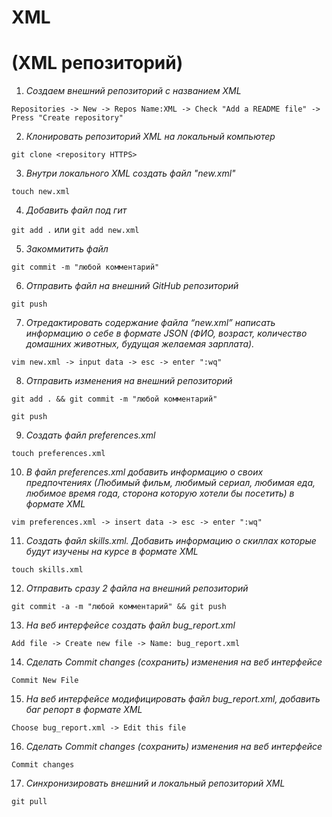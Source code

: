 #      XML 
# (XML репозиторий)

1. _Создаем внешний репозиторий c названием XML_

`Repositories -> New -> Repos Name:XML -> Check "Add a README file" -> Press "Create repository"`

2. _Клонировать репозиторий XML на локальный компьютер_ 

`git clone <repository HTTPS>`

3. _Внутри локального XML создать файл "new.xml"_

`touch new.xml`

4. _Добавить файл под гит_ 

`git add .` или `git add new.xml`

5. _Закоммитить файл_

`git commit -m "любой комментарий"`

6. _Отправить файл на внешний GitHub репозиторий_

`git push`

7. _Отредактировать содержание файла “new.xml” написать информацию о себе в формате JSON (ФИО, возраст, количество домашних животных, будущая желаемая зарплата)._

`vim new.xml -> input data -> esc -> enter ":wq"`

8. _Отправить изменения на внешний репозиторий_

`git add . && git commit -m "любой комментарий"`

`git push`

9. _Создать файл preferences.xml_

`touch preferences.xml`

10. _В файл preferences.xml добавить информацию о своих предпочтениях (Любимый фильм, любимый сериал, любимая еда, любимое время года, сторона которую хотели бы посетить) в формате XML_

`vim preferences.xml -> insert data -> esc -> enter ":wq"`

11. _Создать файл skills.xml. Добавить информацию о скиллах которые будут изучены на курсе в формате XML_

`touch skills.xml`

12. _Отправить сразу 2 файла на внешний репозиторий_

`git commit -a -m "любой комментарий" && git push`

13. _На веб интерфейсе создать файл bug_report.xml_

`Add file -> Create new file -> Name: bug_report.xml`

14. _Сделать Commit changes (сохранить) изменения на веб интерфейсе_

`Commit New File`

15. _На веб интерфейсе модифицировать файл bug_report.xml, добавить баг репорт в формате XML_

`Choose bug_report.xml -> Edit this file`

16. _Сделать Commit changes (сохранить) изменения на веб интерфейсе_

`Commit changes`

17. _Синхронизировать внешний и локальный репозиторий XML_

`git pull`
